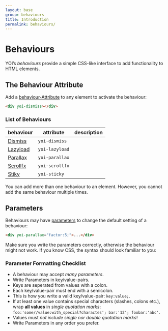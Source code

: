 ```yaml
---
layout: base
group: behaviours
title: Introduction
permalink: behaviours/
---
```


# Behaviours

<p class="intro">YOI’s <i>behaviours</i> provide a simple CSS-like interface to add functionality to HTML elements.</p>

## The Behaviour Attribute

Add a [behaviour-Attribute](/glossary) to any element to activate the behaviour:

```html
<div yoi-dismiss></div>
```

### List of Behaviours

| behaviour                            | attribute      | description |
| ------------------------------------ | -------------- | ----------- |
| [Dismiss](behaviours/dismiss.html)   | `yoi-dismiss`  |             |
| [Lazyload](behaviours/lazyload.html) | `yoi-lazyload` |             |
| [Parallax](behaviours/parallax.html) | `yoi-parallax` |             |
| [Scrollfx](behaviours/scrollfx.html) | `yoi-scrollfx` |             |
| [Stiky](behaviours/sticky.html)      | `yoi-sticky`   |             |

<p class="hint hint--negative">You can add more than one behaviour to an element. However, you cannot add the same behaviour multiple times.</p>

## Parameters

Behaviours may have [parameters](/glossary) to change the default setting of a behaviour:

```html
<div yoi-parallax="factor:5;">...</div>
```

<p class="hint hint--primary">Make sure you write the parameters correctly, otherwise the behaviour might not work. If you know CSS, the syntax should look familiar to you:</p>

### Parameter Formatting Checklist

* A behaviour may accept _many parameters_.
* Write Parameters in key/value-pairs.
* Keys are seperated from values with a colon.
* Each key/value-pair must end with a semicolon.
* This is how you write a valid key/value-pair: `key:value;`.
* If at least one value contains special characters (slashes, colons etc.), wrap **all values** in _single quotation marks_: `foo:'some//value:with_special?charactes'; bar:'12'; foobar:'abc'`. 
* Values must _not include single nor double quotation marks_!
* Write Parameters in any order you prefer.